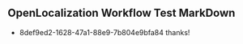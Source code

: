 ## OpenLocalization Workflow Test MarkDown
* 8def9ed2-1628-47a1-88e9-7b804e9bfa84 thanks!

<!--HONumber=Jul16_HO3-->


